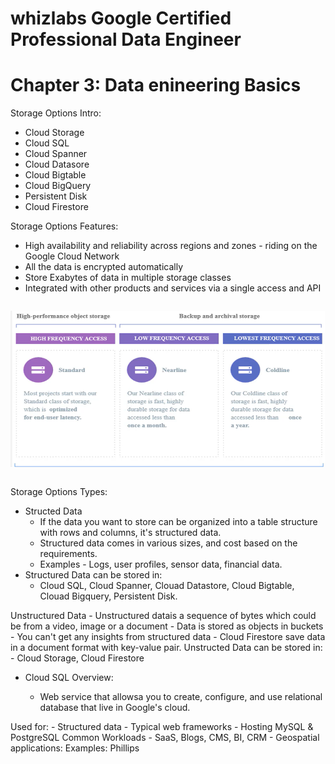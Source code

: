 # whizlabs Google Certified Professional Data Engineer  
# Chapter 3: Data enineering Basics

Storage Options Intro:
- Cloud Storage
- Cloud SQL
- Cloud Spanner
- Cloud Datasore
- Cloud Bigtable
- Cloud BigQuery
- Persistent Disk
- Cloud Firestore

Storage Options Features:

- High availability and reliability across regions and zones - riding on the Google Cloud Network
- All the data is encrypted automatically
- Store Exabytes of data in multiple storage classes
- Integrated with other products and services via a single access and API
```
```
<img src="https://github.com/cgpeanut/whizlabs-data-engineer/blob/master/images/storage-aws.png" alt="IMAGE ALT TEXT HERE" width="550" height="250" /></a>
```
```

Storage Options Types:

- Structed Data
    - If the data you want to store can be organized into a table structure with rows and columns, it's structured data.
    - Structured data comes in various sizes, and cost based on the requirements. 
    - Examples - Logs, user profiles, sensor data, financial data.
- Structured Data can be stored in:
    - Cloud SQL, Cloud Spanner, Clouad Datastore, Cloud Bigtable, Clouad Bigquery, Persistent Disk.

Unstructured Data
    - Unstructured datais a sequence of bytes which could be from a video, image or a document 
    - Data is stored as objects in buckets
    - You can't get any insights from structured data
    - Cloud Firestore save data in a document format with key-value pair. 
Unstructed Data can be stored in: 
    - Cloud Storage, Cloud Firestore

- Cloud SQL Overview:

    - Web service that allowsa you to create, configure, and use relational database that live in Google's cloud. 

Used for:
    - Structured data
    - Typical web frameworks
    - Hosting MySQL & PostgreSQL
Common Workloads
    - SaaS, Blogs, CMS, BI, CRM
    - Geospatial applications: Examples: Phillips
    


